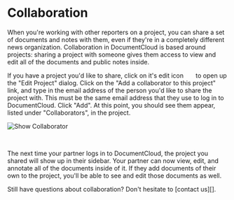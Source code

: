 # Collaboration

When you're working with other reporters on a project, you can share a set of documents and notes with them, even if they're in a completely different news organization. Collaboration in DocumentCloud is based around projects: sharing a project with someone gives them access to view and edit all of the documents and public notes inside.

If you have a project you'd like to share, click on it's edit icon <span class="icon edit_glyph" style="padding-left:16px;position:relative;top: -2px;">&nbsp;</span> to open up the "Edit Project" dialog. Click on the "Add a collaborator to this project" link, and type in the email address of the person you'd like to share the project with. This must be the same email address that they use to log in to DocumentCloud. Click "Add". At this point, you should see them appear, listed under "Collaborators", in the project.

![Show Collaborator][]

&nbsp;

The next time your partner logs in to DocumentCloud, the project you shared will show up in their sidebar. Your partner can now view, edit, and annotate all of the documents inside of it. If they add documents of their own to the project, you'll be able to see and edit those documents as well.

Still have questions about collaboration? Don't hesitate to [contact us][].

[Show Collaborator]: /images/help/show_collaborator.png
